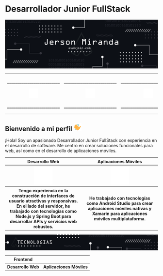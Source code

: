<html lang="es">
<body>
  <h1>Desarrollador Junior FullStack</h1>
  <img src="https://github.com/Jerson-Miranda/Jerson-Miranda/blob/main/presentation_banner.png" alt="Banner">
  <!-- Redes Sociales -->
  <table>
    <tbody>
      <tr>
        <!-- Linkedin -->
        <th width="20%">
          <p>__________________________</p>
          <a href="https://www.linkedin.com/in/jerson-miranda-b47b3126b/" target="_blank">
            <img src="https://github.com/Jerson-Miranda/Jerson-Miranda/blob/main/linkedin_480px.png" alt="linkedin" width="32px">
          </a>
          <p>__________________________</p>
        </th>
        <!-- Facebook -->
        <th width="20%">
          <p>__________________________</p>
          <a href="https://www.facebook.com/jersonraimirandadiaz" target="_blank"> 
            <img src="https://github.com/Jerson-Miranda/Jerson-Miranda/blob/main/Facebook_480px.png" alt="facebook" width="32px">
          </a>
          <p>__________________________</p>
        </th>
        <!-- Instagram -->
        <th width="20%">
          <p>___________________________</p>
          <a href="https://www.instagram.com/jersonmiranda_/" target="_blank"> 
            <img src="https://github.com/Jerson-Miranda/Jerson-Miranda/blob/main/Instagram_480px.png" alt="instagram" width="32px">
          </a>
          <p>___________________________</p>
        </th>
        <!-- X -->
        <th width="20%">
          <p>__________________________</p>
          <a href="https://twitter.com/jersonmiranda_" target="_blank"> 
            <img src="https://github.com/Jerson-Miranda/Jerson-Miranda/blob/main/Close_480px.png" alt="x" width="32px">
          </a>
          <p>__________________________</p>
        </th>
        <!-- TikTok -->
        <th width="20%">
          <p>__________________________</p>
          <a href="https://www.tiktok.com/jersonmiranda/" target="_blank"> 
            <img src="https://github.com/Jerson-Miranda/Jerson-Miranda/blob/main/tiktok_480px.png" alt="tiktok" width="32px">
          </a>
          <p>__________________________</p>
        </th>
      </tr>
    </tbody>
  </table>

  <!-- Introduccion -->
  <div>
    <h2>Bienvenido a mi perfil  <img src="https://github.com/Jerson-Miranda/Jerson-Miranda/blob/main/hi_480px.png" alt="hi" width="26px"></h2>
    <p>¡Hola! Soy un apasionado Desarrollador Junior FullStack con experiencia en el desarrollo de software. Me centro en crear soluciones funcionales para web, así como en el desarrollo de aplicaciones móviles.</p>
    <table>
      <tbody>
        <tr>
          <th width="50%" colspan="2">Desarrollo Web</th>
          <th width="50%" colspan="2">Aplicaciones Móviles</th>
        </tr>
        <tr>
          <th width="50%" colspan="2"><img src="https://github.com/Jerson-Miranda/Jerson-Miranda/blob/main/web_480px.png" alt="web" width="60px"></th>
          <th width="50%" colspan="2"><img src="https://github.com/Jerson-Miranda/Jerson-Miranda/blob/main/Smartphone_480px.png" alt="mobile" width="60px"></th>
        </tr>
        <tr>
          <th width="50%" colspan="2">Tengo experiencia en la construcción de interfaces de usuario atractivas y responsivas. En el lado del servidor, he trabajado con tecnologías como Node.js y Spring Boot para desarrollar APIs y servicios web robustos.</th>
          <th width="50%" colspan="2">He trabajado con tecnologías como Android Studio para crear aplicaciones móviles nativas y Xamarin para aplicaciones móviles multiplataforma.</th>
        </tr>
      </tbody>
    </table>
  </div>
   <!-- Tecnologias -->
   <div>
    <img src="https://github.com/Jerson-Miranda/Jerson-Miranda/blob/main/tec_banner.png" alt="Banner">
     <table>
      <tbody>
        <tr>
          <th>Frontend</th>
        </tr>
        <tr>
          <th>Desarrollo Web</th>
          <th>Aplicaciones Móviles</th>
        </tr>
      </tbody>
    </table>
  </div>
   <!-- Front -->
   <!-- Back -->



  <!-- Detalles adicionales -->
  
</body>
</html>
